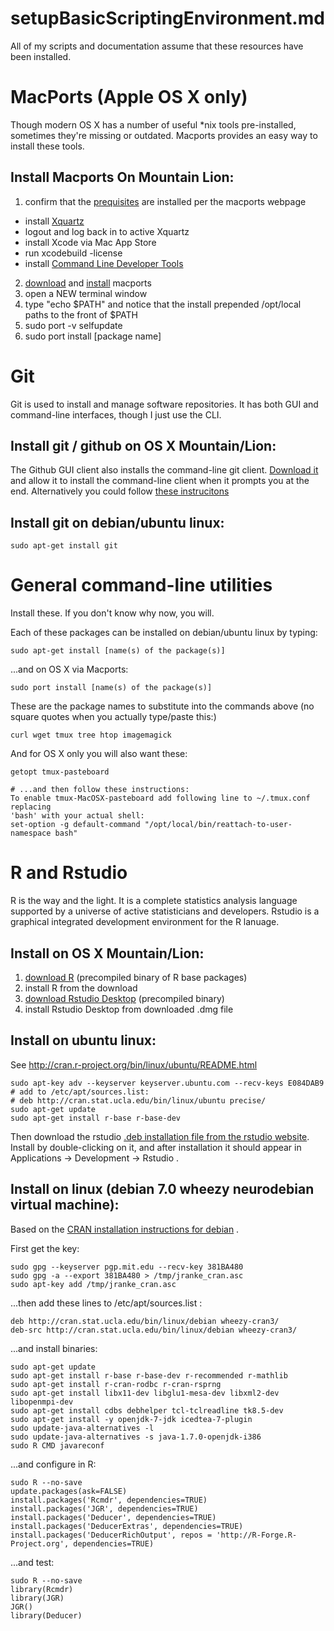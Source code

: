 setupBasicScriptingEnvironment.md
===================================

All of my scripts and documentation assume that these resources have been installed.



# MacPorts (Apple OS X only)

Though modern OS X has a number of useful *nix tools pre-installed, sometimes they're missing or outdated. Macports provides an easy way to install these tools.

## Install Macports On Mountain Lion:

1. confirm that the [prequisites](http://www.macports.org/install.php) are installed per the macports webpage
 * install [Xquartz](http://xquartz.macosforge.org/)
 * logout and log back in to active Xquartz
 * install Xcode via Mac App Store
 * run xcodebuild -license
 * install [Command Line Developer Tools](https://developer.apple.com/downloads/index.action)
2. [download](http://www.macports.org/install.php) and [install](http://www.macports.org/install.php#pkg) macports
3. open a NEW terminal window
4. type "echo $PATH" and notice that the install prepended /opt/local paths to the front of $PATH
5. sudo port -v selfupdate
6. sudo port install [package name]



# Git

Git is used to install and manage software repositories. It has both GUI and command-line interfaces, though I just use the CLI.

## Install git / github on OS X Mountain/Lion:

The Github GUI client also installs the command-line git client. [Download it](http://mac.github.com/) and allow it to install the command-line client when it prompts you at the end. Alternatively you could follow [these instrucitons](https://help.github.com/articles/set-up-git#platform-mac)

## Install git on debian/ubuntu linux:
	sudo apt-get install git
	
	
# General command-line utilities

Install these. If you don't know why now, you will.

Each of these packages can be installed on debian/ubuntu linux by typing:

	sudo apt-get install [name(s) of the package(s)]
	
...and on OS X via Macports:

	sudo port install [name(s) of the package(s)]

These are the package names to substitute into the commands above (no square quotes when you actually type/paste this:)

	curl wget tmux tree htop imagemagick
	
And for OS X only you will also want these:

	getopt tmux-pasteboard
	
	# ...and then follow these instructions: 
	To enable tmux-MacOSX-pasteboard add following line to ~/.tmux.conf replacing
	'bash' with your actual shell:
	set-option -g default-command "/opt/local/bin/reattach-to-user-namespace bash"


# R and Rstudio
R is the way and the light. It is a complete statistics analysis language supported by a universe of active statisticians and developers. Rstudio is a graphical integrated development environment for the R lanuage.

## Install on OS X Mountain/Lion:

1. [download R]( http://cran.stat.ucla.edu/bin/macosx/) (precompiled binary of R base packages)
2. install R from the download
3. [download Rstudio Desktop](http://www.rstudio.com/ide/download/desktop) (precompiled binary)
4. install Rstudio Desktop from downloaded .dmg file
 

## Install on ubuntu linux:

See http://cran.r-project.org/bin/linux/ubuntu/README.html

	sudo apt-key adv --keyserver keyserver.ubuntu.com --recv-keys E084DAB9
	# add to /etc/apt/sources.list:
	# deb http://cran.stat.ucla.edu/bin/linux/ubuntu precise/
	sudo apt-get update
	sudo apt-get install r-base r-base-dev
	
Then download the rstudio [.deb installation file from the rstudio website](http://www.rstudio.com/ide/download/desktop). Install by double-clicking on it, and after installation it should appear in Applications -> Development -> Rstudio .

## Install on linux (debian 7.0 wheezy neurodebian virtual machine):

Based on the [CRAN installation instructions for debian](http://cran.r-project.org/bin/linux/debian/) .

First get the key:

    sudo gpg --keyserver pgp.mit.edu --recv-key 381BA480
    sudo gpg -a --export 381BA480 > /tmp/jranke_cran.asc
    sudo apt-key add /tmp/jranke_cran.asc

...then add these lines to /etc/apt/sources.list :

    deb http://cran.stat.ucla.edu/bin/linux/debian wheezy-cran3/
    deb-src http://cran.stat.ucla.edu/bin/linux/debian wheezy-cran3/

...and install binaries:

    sudo apt-get update
    sudo apt-get install r-base r-base-dev r-recommended r-mathlib
    sudo apt-get install r-cran-rodbc r-cran-rsprng
    sudo apt-get install libx11-dev libglu1-mesa-dev libxml2-dev libopenmpi-dev
    sudo apt-get install cdbs debhelper tcl-tclreadline tk8.5-dev
    sudo apt-get install -y openjdk-7-jdk icedtea-7-plugin
    sudo update-java-alternatives -l
    sudo update-java-alternatives -s java-1.7.0-openjdk-i386
    sudo R CMD javareconf

...and configure in R:

    sudo R --no-save
    update.packages(ask=FALSE)
    install.packages('Rcmdr', dependencies=TRUE)
    install.packages('JGR', dependencies=TRUE)
    install.packages('Deducer', dependencies=TRUE)
    install.packages('DeducerExtras', dependencies=TRUE)
    install.packages('DeducerRichOutput', repos = 'http://R-Forge.R-Project.org', dependencies=TRUE)

...and test:

    sudo R --no-save
    library(Rcmdr)
    library(JGR)
    JGR()
    library(Deducer)
